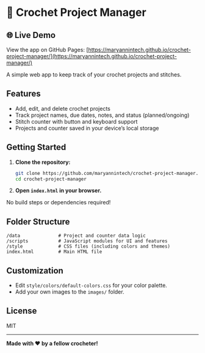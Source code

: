 # 🧶 Crochet Project Manager

## 🌐 Live Demo

View the app on GitHub Pages: 
[https://maryannintech.github.io/crochet-project-manager/](https://maryannintech.github.io/crochet-project-manager/)

A simple web app to keep track of your crochet projects and stitches.

## Features

- Add, edit, and delete crochet projects
- Track project names, due dates, notes, and status (planned/ongoing)
- Stitch counter with button and keyboard support
- Projects and counter saved in your device’s local storage

## Getting Started

1. **Clone the repository:**
   ```bash
   git clone https://github.com/maryannintech/crochet-project-manager.git
   cd crochet-project-manager
   ```

2. **Open `index.html` in your browser.**

No build steps or dependencies required!

## Folder Structure

```
/data              # Project and counter data logic
/scripts           # JavaScript modules for UI and features
/style             # CSS files (including colors and themes)
index.html         # Main HTML file
```

## Customization

- Edit `style/colors/default-colors.css` for your color palette.
- Add your own images to the `images/` folder.

## License

MIT

---

**Made with ❤️ by a fellow crocheter!**
